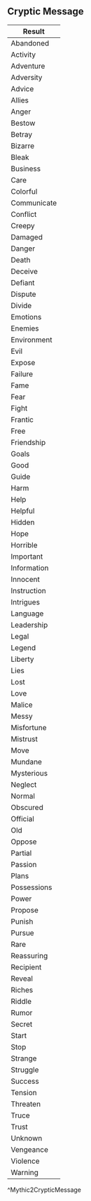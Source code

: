## Cryptic Message
| Result      |
| ----------- |
| Abandoned   |
| Activity    |
| Adventure   |
| Adversity   |
| Advice      |
| Allies      |
| Anger       |
| Bestow      |
| Betray      |
| Bizarre     |
| Bleak       |
| Business    |
| Care        |
| Colorful    |
| Communicate |
| Conflict    |
| Creepy      |
| Damaged     |
| Danger      |
| Death       |
| Deceive     |
| Defiant     |
| Dispute     |
| Divide      |
| Emotions    |
| Enemies     |
| Environment |
| Evil        |
| Expose      |
| Failure     |
| Fame        |
| Fear        |
| Fight       |
| Frantic     |
| Free        |
| Friendship  |
| Goals       |
| Good        |
| Guide       |
| Harm        |
| Help        |
| Helpful     |
| Hidden      |
| Hope        |
| Horrible    |
| Important   |
| Information |
| Innocent    |
| Instruction |
| Intrigues   |
| Language    |
| Leadership  |
| Legal       |
| Legend      |
| Liberty     |
| Lies        |
| Lost        |
| Love        |
| Malice      |
| Messy       |
| Misfortune  |
| Mistrust    |
| Move        |
| Mundane     |
| Mysterious  |
| Neglect     |
| Normal      |
| Obscured    |
| Official    |
| Old         |
| Oppose      |
| Partial     |
| Passion     |
| Plans       |
| Possessions |
| Power       |
| Propose     |
| Punish      |
| Pursue      |
| Rare        |
| Reassuring  |
| Recipient   |
| Reveal      |
| Riches      |
| Riddle      |
| Rumor       |
| Secret      |
| Start       |
| Stop        |
| Strange     |
| Struggle    |
| Success     |
| Tension     |
| Threaten    |
| Truce       |
| Trust       |
| Unknown     |
| Vengeance   |
| Violence    |
| Warning     |
^Mythic2CrypticMessage